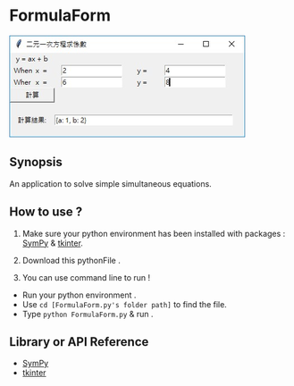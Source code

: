 # FormulaForm

![image](https://github.com/rf777rf777/FormulaForm/blob/master/FormulaForm_picture.jpg)

## Synopsis

An application to solve simple simultaneous equations. 

## How to use ?

1. Make sure your python environment has been installed with packages : [SymPy](http://www.sympy.org/en/index.html) & [tkinter](https://docs.python.org/2/library/tkinter.html).

2. Download this pythonFile .

3. You can use command line to run ! 
  + Run your python environment .
  + Use `cd [FormulaForm.py's folder path]` to find the file.
  + Type `python FormulaForm.py` & run .

## Library or API Reference

* [SymPy](http://www.sympy.org/en/index.html)
* [tkinter](https://docs.python.org/2/library/tkinter.html)
